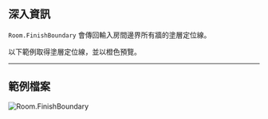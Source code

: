 ## 深入資訊
`Room.FinishBoundary` 會傳回輸入房間邊界所有牆的塗層定位線。

以下範例取得塗層定位線，並以橙色預覽。
___
## 範例檔案

![Room.FinishBoundary](./Revit.Elements.Room.FinishBoundary_img.jpg)
